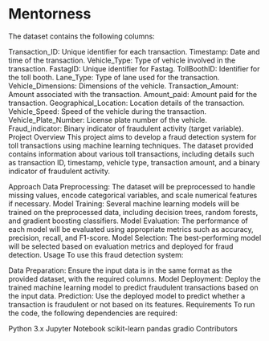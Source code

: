 # Mentorness


The dataset contains the following columns:

Transaction_ID: Unique identifier for each transaction.
Timestamp: Date and time of the transaction.
Vehicle_Type: Type of vehicle involved in the transaction.
FastagID: Unique identifier for Fastag.
TollBoothID: Identifier for the toll booth.
Lane_Type: Type of lane used for the transaction.
Vehicle_Dimensions: Dimensions of the vehicle.
Transaction_Amount: Amount associated with the transaction.
Amount_paid: Amount paid for the transaction.
Geographical_Location: Location details of the transaction.
Vehicle_Speed: Speed of the vehicle during the transaction.
Vehicle_Plate_Number: License plate number of the vehicle.
Fraud_indicator: Binary indicator of fraudulent activity (target variable).
Project Overview
This project aims to develop a fraud detection system for toll transactions using machine learning techniques. The dataset provided contains information about various toll transactions, including details such as transaction ID, timestamp, vehicle type, transaction amount, and a binary indicator of fraudulent activity.

Approach
Data Preprocessing: The dataset will be preprocessed to handle missing values, encode categorical variables, and scale numerical features if necessary.
Model Training: Several machine learning models will be trained on the preprocessed data, including decision trees, random forests, and gradient boosting classifiers.
Model Evaluation: The performance of each model will be evaluated using appropriate metrics such as accuracy, precision, recall, and F1-score.
Model Selection: The best-performing model will be selected based on evaluation metrics and deployed for fraud detection.
Usage
To use this fraud detection system:

Data Preparation: Ensure the input data is in the same format as the provided dataset, with the required columns.
Model Deployment: Deploy the trained machine learning model to predict fraudulent transactions based on the input data.
Prediction: Use the deployed model to predict whether a transaction is fraudulent or not based on its features.
Requirements
To run the code, the following dependencies are required:

Python 3.x
Jupyter Notebook
scikit-learn
pandas
gradio
Contributors
